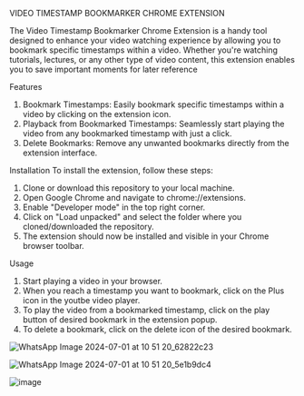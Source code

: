 VIDEO TIMESTAMP BOOKMARKER CHROME EXTENSION


The Video Timestamp Bookmarker Chrome Extension is a handy tool designed to enhance your video watching experience by allowing you to bookmark specific timestamps within a video. 
Whether you're watching tutorials, lectures, or any other type of video content, this extension enables you to save important moments for later reference

Features

1. Bookmark Timestamps: Easily bookmark specific timestamps within a video by clicking on the extension icon.
2. Playback from Bookmarked Timestamps: Seamlessly start playing the video from any bookmarked timestamp with just a click.
3. Delete Bookmarks: Remove any unwanted bookmarks directly from the extension interface.

Installation
 To install the extension, follow these steps:

1. Clone or download this repository to your local machine.
2. Open Google Chrome and navigate to chrome://extensions.
3. Enable "Developer mode" in the top right corner.
4. Click on "Load unpacked" and select the folder where you cloned/downloaded the repository.
5. The extension should now be installed and visible in your Chrome browser toolbar.

Usage
1. Start playing a video in your browser.
2. When you reach a timestamp you want to bookmark, click on the Plus icon in the youtbe video player.
3. To play the video from a bookmarked timestamp, click on the play button of desired bookmark in the extension popup.
4. To delete a bookmark, click on the delete icon of the desired bookmark.


![WhatsApp Image 2024-07-01 at 10 51 20_62822c23](https://github.com/tusharsethi747/ChromeExt/assets/99126638/f7d72c11-d18f-4854-ac73-d687ae072271)

![WhatsApp Image 2024-07-01 at 10 51 20_5e1b9dc4](https://github.com/tusharsethi747/ChromeExt/assets/99126638/2f789c86-2994-4bf3-bf0b-a97bd96781c5)

![image](https://github.com/tusharsethi747/ChromeExt/assets/99126638/4c9eaec2-7315-466f-b012-4194e9fe49bb)
